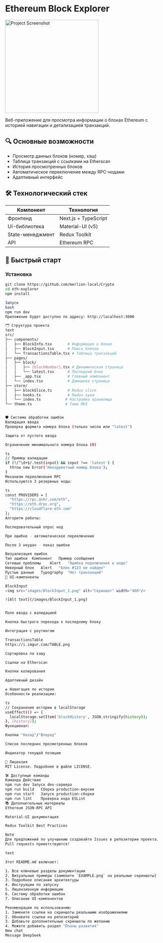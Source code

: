 # Ethereum Block Explorer

<img src="https://public.bnbstatic.com/image/pgc/202303/c2a49039dae49296f80d50220095fa90.jpg" alt="Project Screenshot" width="300"/>

Веб-приложение для просмотра информации о блоках Ethereum с историей навигации и детализацией транзакций.

## 🔍 Основные возможности

- Просмотр данных блоков (номер, хэш)
- Таблица транзакций с ссылками на Etherscan
- История просмотренных блоков
- Автоматическое переключение между RPC-нодами
- Адаптивный интерфейс

## 🛠 Технологический стек

| Компонент       | Технология           |
|----------------|----------------------|
| Фронтенд       | Next.js + TypeScript |
| UI-библиотека  | Material-UI (v5)     |
| State-менеджмент | Redux Toolkit       |
| API            | Ethereum RPC         |

## 🚀 Быстрый старт

### Установка
```bash
git clone https://github.com/merlion-local/Crypto
cd eth-explorer
npm install

Запуск
bash
npm run dev
Приложение будет доступно по адресу: http://localhost:3000

🗂 Структура проекта
text
src/
├── components/
│   ├── BlockInfo.tsx       # Информация о блоке
│   ├── BlockInput.tsx      # Поиск блоков
│   └── TransactionsTable.tsx # Таблица транзакций
├── pages/
│   ├── block/
│   │   ├── [blockNumber].tsx # Динамическая страница
│   │   └── latest.tsx      # Последний блок
│   ├── _app.tsx            # Главный компонент
│   └── index.tsx           # Домашняя страница
├── store/
│   ├── blockSlice.ts       # Redux slice
│   ├── hooks.ts            # Redux хуки
│   └── index.ts           # Настройка хранилища
└── theme.ts               # Тема MUI


🛡 Система обработки ошибок
Валидация ввода
Проверка формата номера блока (только числа или "latest")

Защита от пустого ввода

Ограничение минимального номера блока (0)

ts
// Пример валидации
if (!/^\d+$/.test(input) && input !== 'latest') {
  throw new Error('Некорректный номер блока');
}
Механизм переключения RPC
Используются 3 резервных ноды:

ts
const PROVIDERS = [
  "https://rpc.ankr.com/eth",
  "https://eth.drpc.org",
  "https://cloudflare-eth.com"
];
Алгоритм работы:

Последовательный опрос нод

При ошибке - автоматическое переключение

После 3 неудач - показ ошибки

Визуализация ошибок
Тип ошибки	Компонент	Пример сообщения
Сетевые проблемы	Alert	"Ошибка подключения к ноде"
Неверный блок	Alert	"Блок #123 не найден"
Пустые данные	Typography	"Нет транзакций"
🎨 UI-компоненты

BlockInput
<img src="images/BlockInput_1.png" alt="Скриншот" width="400"/>

![Alt text](/images/BlockInput_1.png)


Поле ввода с валидацией

Кнопка быстрого перехода к последнему блоку

Интеграция с роутингом

TransactionsTable
https://i.imgur.com/TABLE.png

Сортировка по хэшу

Ссылки на Etherscan

Кнопки копирования

Адаптивный дизайн

♻️ Навигация по истории
Особенности реализации:

ts
// Сохранение истории в localStorage
useEffect(() => {
  localStorage.setItem('blockHistory', JSON.stringify(history));
}, [history]);
Функционал:

Кнопки "Назад"/"Вперед"

Список последних просмотренных блоков

Индикатор текущей позиции

📜 Лицензия
MIT License. Подробнее в файле LICENSE.

🛠 Доступные команды
Команда	Действие
npm run dev	Запуск dev-сервера
npm run build	Сборка production-версии
npm run start	Запуск production-сборки
npm run lint	Проверка кода ESLint
📚 Дополнительные материалы
Ethereum JSON-RPC API

Material-UI документация

Redux Toolkit Best Practices

Note
Для предложений по улучшению создавайте Issues в репозитории проекта.
Pull requests приветствуются!

text

Этот README.md включает:

1. Все ключевые разделы документации
2. Визуальные примеры (замените `EXAMPLE.png` на реальные скриншоты)
3. Подробное описание архитектуры
4. Инструкции по запуску
5. Лицензионную информацию
6. Систему обработки ошибок
7. Описание UI-компонентов

Рекомендации по использованию:
1. Замените ссылки на скриншоты реальными изображениями
2. Обновите ссылки на репозиторий
3. Добавьте дополнительные скриншоты по желанию
4. Можете добавить раздел "Планы развития"
New chat
Message DeepSeek
